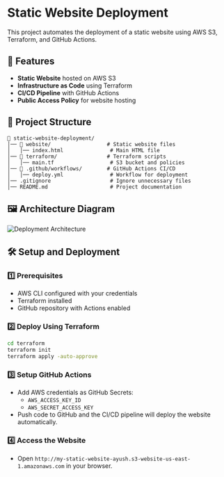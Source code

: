 # Static Website Deployment

This project automates the deployment of a static website using AWS S3, Terraform, and GitHub Actions.

## 🚀 Features
- **Static Website** hosted on AWS S3
- **Infrastructure as Code** using Terraform
- **CI/CD Pipeline** with GitHub Actions
- **Public Access Policy** for website hosting

## 📂 Project Structure
```
📂 static-website-deployment/
│── 📂 website/                  # Static website files
│   │── index.html               # Main HTML file
│── 📂 terraform/                # Terraform scripts
│   │── main.tf                  # S3 bucket and policies
│── 📂 .github/workflows/        # GitHub Actions CI/CD
│   │── deploy.yml               # Workflow for deployment
│── .gitignore                   # Ignore unnecessary files
│── README.md                    # Project documentation
```

## 🖼️ Architecture Diagram
![Deployment Architecture](ChatGPT%20Image%20Mar%2031,%202025,%2002_56_41%20PM.png)

## 🛠️ Setup and Deployment

### 1️⃣ Prerequisites
- AWS CLI configured with your credentials
- Terraform installed
- GitHub repository with Actions enabled

### 2️⃣ Deploy Using Terraform
```sh
cd terraform
terraform init
terraform apply -auto-approve
```

### 3️⃣ Setup GitHub Actions
- Add AWS credentials as GitHub Secrets:
  - `AWS_ACCESS_KEY_ID`
  - `AWS_SECRET_ACCESS_KEY`
- Push code to GitHub and the CI/CD pipeline will deploy the website automatically.

### 4️⃣ Access the Website
- Open `http://my-static-website-ayush.s3-website-us-east-1.amazonaws.com` in your browser.


